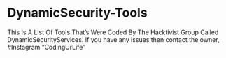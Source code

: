 # DynamicSecurity-Tools
This Is A List Of Tools That’s Were Coded By The Hacktivist Group Called DynamicSecurityServices. If you have any issues then contact the owner, #Instagram “CodingUrLife”
